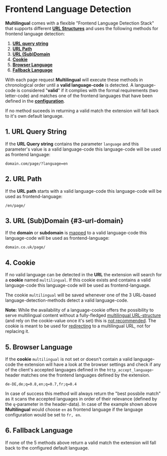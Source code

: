 # Frontend Language Detection #

**Multilingual** comes with a flexible "Frontend Language Detection Stack" that supports different **[URL Structures](multilingual-url-structures-and-routing.md)** and uses the following methods for frontend language detection:

1. **[URL query string](#1-url-query-string)**
2. **[URL Path](#2-url-path)**
3. **[URL (Sub)Domain](#3-url-subdomain)**
4. **[Cookie](#4-cookie)**
5. **[Browser Language](#5-browser-language)**
6. **[Fallback Language](#6-fallback-language)**

With each page request **Multilingual** will execute these methods in chronological order until a **valid language-code** is detected. A language-code is considered "**valid**" if it complies with the formal requirements (two letter-code) and matches one of the frontend languages that have been defined in the **[configuration](configuration.md)**.

If no method suceeds in returning a valid match the extension will fall back to it's own default language.


## 1. URL Query String

If the **URL Query string** contains the parameter `language` and this parameter's value is a valid language-code this language-code will be used as frontend language:

    domain.com/page/?language=en


## 2. URL Path

If the **URL path** starts with a valid language-code this language-code will be used as frontend-language:

    /en/page/


## 3. URL (Sub)Domain {#3-url-domain}

If the **domain** or **subdomain** is [mapped](multilingual-url-structures-and-routing.md#3#url-domain) to a valid language-code this language-code will be used as frontend-language:

    domain.co.uk/page/


## 4. Cookie

If no valid language can be detected in the **URL** the extension will search for a **cookie** named `multilingual`. If this cookie exists and contains a valid language-code this language-code will be used as frontend-language.

The cookie `multilingual` will be saved whenever one of the 3 URL-based language-detection-methods detect a valid language-code.

**Note:**  While the availability of a language-cookie offers the possibility to serve multilingual content without a fully-fledged [multilingual URL-structure](multilingual-url-structures-and-routing.md) (and rely on the cookie-value once it's set) this is [not recommended](https://support.google.com/webmasters/answer/182192). The cookie is meant to be used for [redirecting](frontend-redirection.md) to a multilingual URL, not for replacing it.

## 5. Browser Language

If the **cookie** `multilingual` is not set or doesn't contain a valid language-code the extension will have a look at the browser settings and check if any of the client's accepted languages defined in the `http_accept_language`-header matches one the frontend languages defined by the extension.

    de-DE,de;q=0.8,en;q=0.7,fr;q=0.4

In case of success this method will always return the "best possbile match" as it scans the accepted languages in order of their relevance (defined by the `q`-parameter in the header-data). In case of the example shown above **Multilingual** would choose `en` as frontend language if the language configuration would be set to `fr, en`. 


## 6. Fallback Language

If none of the 5 methods above return a valid match the extension will fall back to the configured default language.